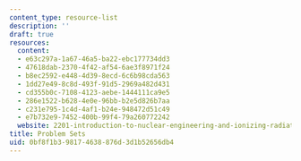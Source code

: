 ```yaml
---
content_type: resource-list
description: ''
draft: true
resources:
  content:
  - e63c297a-1a67-46a5-ba22-ebc177734dd3
  - 47618dab-2370-4f42-af54-6ae3f8971f24
  - b8ec2592-e448-4d39-8ecd-6c6b98cda563
  - 1dd27e49-8c8d-493f-91d5-2969a482d431
  - cd355b0c-7108-4123-aebe-1444111ca9e5
  - 286e1522-b628-4e0e-96bb-b2e5d826b7aa
  - c231e795-1c4d-4af1-b24e-948472d51c49
  - e7b732e9-7452-400b-99f4-79a260772242
  website: 2201-introduction-to-nuclear-engineering-and-ionizing-radiation
title: Problem Sets
uid: 0bf8f1b3-9817-4638-876d-3d1b52656db4
---
```

